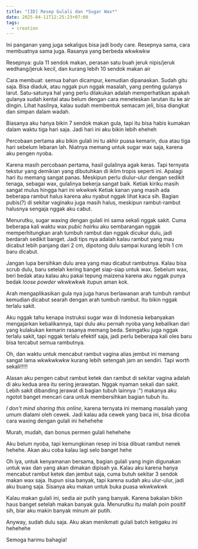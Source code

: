 ```yaml
---
title: "[ID] Resep Gulali dan *Sugar Wax*"
date: 2025-04-11T12:25:23+07:00
tags:
  - creation
---
```

Ini panganan yang juga sekaligus bisa jadi body care. Resepnya sama, cara membuatnya sama juga. Rasanya yang berbeda wkwkwkw

Resepnya: gula 11 sendok makan, perasan satu buah jeruk nipis/jeruk wedhang/jeruk kecil, dan kurang lebih 10 sendok makan air

Cara membuat: semua bahan dicampur, kemudian dipanaskan. Sudah gitu saja. Bisa diaduk, atau nggak pun nggak masalah, yang penting gulanya larut. Satu-satunya hal yang perlu dilakukan adalah memperhatikan apakah gulanya sudah kental atau belum dengan cara meneteskan larutan itu ke air dingin. Lihat hasilnya, kalau sudah membentuk semacam jeli, bisa diangkat dan simpan dalam wadah. 

Biasanya aku hanya bikin 7 sendok makan gula, tapi itu bisa habis kumakan dalam waktu tiga hari saja. Jadi hari ini aku bikin lebih eheheh

Percobaan pertama aku bikin gulali ini tu akhir puasa kemarin, dua atau tiga hari sebelum lebaran lah. Niatnya memang untuk sugar wax saja, karena aku pengen nyoba.

Karena masih percobaan pertama, hasil gulalinya agak keras. Tapi ternyata tekstur yang demikian yang dibutuhkan di iklim tropis seperti ini. Apalagi hari itu memang sangat panas. Meskipun perlu diulur-ulur dengan sedikit tenaga, sebagai wax, gulalinya bekerja sangat baik. Ketiak kiriku masih sangat mulus hingga hari ini wkwkwk Ketiak kanan yang masih ada beberapa rambut halus karena aku nyabut nggak lihat kaca sih. Bagian pubis(?) di sekitar vaginaku juga masih halus, meskipun rambut-rambut halusnya sengaja nggak aku cabut. 

Menurutku, sugar waxing dengan gulali ini sama sekali nggak sakit. Cuma beberapa kali waktu wax *pubic hair*ku aku sembarangan nggak memperhitungkan arah tumbuh rambut dan nggak dicukur dulu, jadi berdarah sedikit banget. Jadi tips nya adalah kalau rambut yang mau dicabut lebih panjang dari 2 cm, dipotong dulu sampai kurang lebih 1 cm baru dicabut. 

Jangan lupa bersihkan dulu area yang mau dicabut rambutnya. Kalau bisa scrub dulu, baru setelah kering banget siap-siap untuk wax. Sebelum wax, beri bedak atau kalau aku pakai tepung maizena karena aku nggak punya bedak *loose powder* wkwkwkwk itupun aman kok. 

Arah mengaplikasikan gula nya juga harus berlawanan arah tumbuh rambut kemudian dicabut searah dengan arah tumbuh rambut. Itu bikin nggak terlalu sakit.

Aku nggak tahu kenapa instruksi sugar wax di Indonesia kebanyakan mengajarkan kebalikannya, tapi dulu aku pernah nyoba yang kebalikan dari yang kulakukan kemarin rasanya memang beda. Seingatku juga nggak terlalu sakit, tapi nggak terlalu efektif saja, jadi perlu beberapa kali oles baru bisa tercabut semua rambutnya. 

Oh, dan waktu untuk mencabut rambut vagina alias jembut ini memang sangat lama wkwkwkwkw kurang lebih setengah jam an sendiri. Tapi worth sekali!!!!!

Alasan aku pengen cabut rambut ketek dan rambut di sekitar vagina adalah di aku kedua area itu sering jerawatan. Nggak nyaman sekali dan sakit. Lebih sakit dibanding jerawat di bagian tubuh lainnya :") makanya aku ngotot banget mencari cara untuk membersihkan bagian tubuh itu. 

*I don't mind sharing this online*, karena ternyata ini memang masalah yang umum dialami oleh cewek. Jadi kalau ada cewek yang baca ini, bisa dicoba cara waxing dengan gulali ini hehehehe

Murah, mudah, dan bonus permen gulali hehehehe

Aku belum nyoba, tapi kemungkinan resep ini bisa dibuat rambut nenek hehehe. Akan aku coba kalau lagi selo banget hehe

Oh iya, untuk kenyamanan bersama, bagian gulali yang ingin digunakan untuk wax dan yang akan dimakan dipisah ya. Kalau aku karena hanya mencabut rambut ketek dan jembut saja, cuma butuh sekitar 3 sendok makan wax saja. Itupun sisa banyak, tapi karena sudah aku ulur-ulur, jadi aku buang saja. Sisanya aku makan untuk buka puasa wkwkwkwk

Kalau makan gulali ini, sedia air putih yang banyak. Karena bakalan bikin haus banget setelah makan banyak gula. Menurutku itu malah poin positif sih, biar aku makin banyak minum air putih.

Anyway, sudah dulu saja. Aku akan menikmati gulali batch ketigaku ini hehehehe 

Semoga harimu bahagia! 


